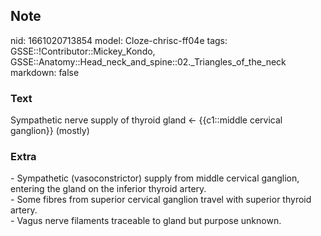 ## Note
nid: 1661020713854
model: Cloze-chrisc-ff04e
tags: GSSE::!Contributor::Mickey_Kondo, GSSE::Anatomy::Head_neck_and_spine::02._Triangles_of_the_neck
markdown: false

### Text
Sympathetic nerve supply of thyroid gland ← {{c1::middle cervical ganglion}} (mostly)

### Extra
<div>
  - Sympathetic (vasoconstrictor) supply from middle cervical
  ganglion, entering the gland on the inferior thyroid artery.
</div>
<div>
  - Some fibres from superior cervical ganglion travel with
  superior thyroid artery.
</div>
<div>
  - Vagus nerve filaments traceable to gland but purpose unknown.
</div>
